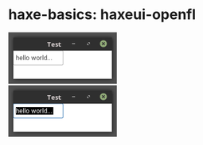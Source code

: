 haxe-basics: haxeui-openfl
=========================

![Screen](screen1.png)
<br/>
![Screen](screen2.png)
